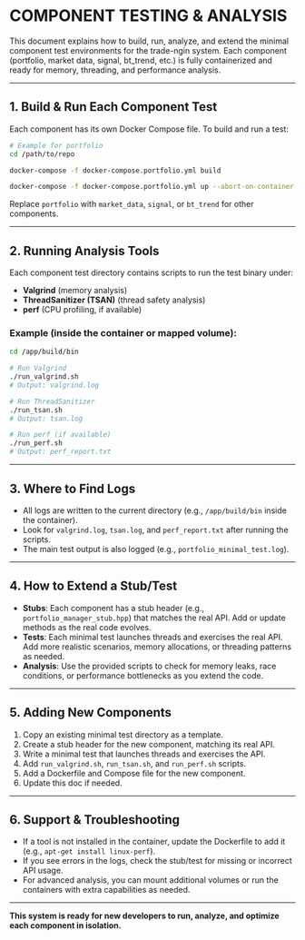 # COMPONENT TESTING & ANALYSIS

This document explains how to build, run, analyze, and extend the minimal component test environments for the trade-ngin system. Each component (portfolio, market data, signal, bt_trend, etc.) is fully containerized and ready for memory, threading, and performance analysis.

---

## 1. Build & Run Each Component Test

Each component has its own Docker Compose file. To build and run a test:

```sh
# Example for portfolio
cd /path/to/repo

docker-compose -f docker-compose.portfolio.yml build

docker-compose -f docker-compose.portfolio.yml up --abort-on-container-exit
```

Replace `portfolio` with `market_data`, `signal`, or `bt_trend` for other components.

---

## 2. Running Analysis Tools

Each component test directory contains scripts to run the test binary under:
- **Valgrind** (memory analysis)
- **ThreadSanitizer (TSAN)** (thread safety analysis)
- **perf** (CPU profiling, if available)

### Example (inside the container or mapped volume):

```sh
cd /app/build/bin

# Run Valgrind
./run_valgrind.sh
# Output: valgrind.log

# Run ThreadSanitizer
./run_tsan.sh
# Output: tsan.log

# Run perf (if available)
./run_perf.sh
# Output: perf_report.txt
```

---

## 3. Where to Find Logs

- All logs are written to the current directory (e.g., `/app/build/bin` inside the container).
- Look for `valgrind.log`, `tsan.log`, and `perf_report.txt` after running the scripts.
- The main test output is also logged (e.g., `portfolio_minimal_test.log`).

---

## 4. How to Extend a Stub/Test

- **Stubs**: Each component has a stub header (e.g., `portfolio_manager_stub.hpp`) that matches the real API. Add or update methods as the real code evolves.
- **Tests**: Each minimal test launches threads and exercises the real API. Add more realistic scenarios, memory allocations, or threading patterns as needed.
- **Analysis**: Use the provided scripts to check for memory leaks, race conditions, or performance bottlenecks as you extend the code.

---

## 5. Adding New Components

1. Copy an existing minimal test directory as a template.
2. Create a stub header for the new component, matching its real API.
3. Write a minimal test that launches threads and exercises the API.
4. Add `run_valgrind.sh`, `run_tsan.sh`, and `run_perf.sh` scripts.
5. Add a Dockerfile and Compose file for the new component.
6. Update this doc if needed.

---

## 6. Support & Troubleshooting

- If a tool is not installed in the container, update the Dockerfile to add it (e.g., `apt-get install linux-perf`).
- If you see errors in the logs, check the stub/test for missing or incorrect API usage.
- For advanced analysis, you can mount additional volumes or run the containers with extra capabilities as needed.

---

**This system is ready for new developers to run, analyze, and optimize each component in isolation.** 